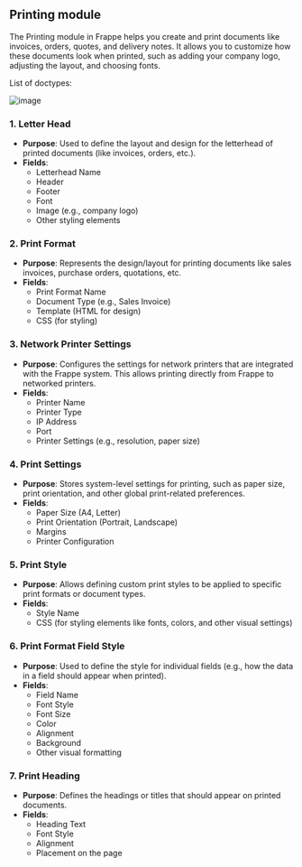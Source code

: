  ## Printing module 

 The Printing module in Frappe helps you create and print documents like invoices, orders, quotes, and delivery notes. It allows you to customize how these documents look when printed, such as adding your company logo, adjusting the layout, and choosing fonts.

List of doctypes:

![image](https://github.com/user-attachments/assets/73a2f9b2-1987-4f88-bc06-ef206d6c235f)



### 1. Letter Head
   - **Purpose**: Used to define the layout and design for the letterhead of printed documents (like invoices, orders, etc.).
   - **Fields**: 
     - Letterhead Name
     - Header
     - Footer
     - Font
     - Image (e.g., company logo)
     - Other styling elements

### 2. Print Format
   - **Purpose**: Represents the design/layout for printing documents like sales invoices, purchase orders, quotations, etc.
   - **Fields**: 
     - Print Format Name
     - Document Type (e.g., Sales Invoice)
     - Template (HTML for design)
     - CSS (for styling)
  

### 3. Network Printer Settings
   - **Purpose**: Configures the settings for network printers that are integrated with the Frappe system. This allows printing directly from Frappe to networked printers.
   - **Fields**: 
     - Printer Name
     - Printer Type
     - IP Address
     - Port
     - Printer Settings (e.g., resolution, paper size)

### 4. Print Settings
   - **Purpose**: Stores system-level settings for printing, such as paper size, print orientation, and other global print-related preferences.
   - **Fields**: 
     - Paper Size (A4, Letter)
     - Print Orientation (Portrait, Landscape)
     - Margins
     - Printer Configuration

### 5. Print Style
   - **Purpose**: Allows defining custom print styles to be applied to specific print formats or document types.
   - **Fields**: 
     - Style Name
     - CSS (for styling elements like fonts, colors, and other visual settings)

### 6. Print Format Field Style
   - **Purpose**: Used to define the style for individual fields (e.g., how the data in a field should appear when printed).
   - **Fields**: 
     - Field Name
     - Font Style
     - Font Size
     - Color
     - Alignment
     - Background
     - Other visual formatting

### 7. Print Heading
   - **Purpose**: Defines the headings or titles that should appear on printed documents.
   - **Fields**: 
     - Heading Text
     - Font Style
     - Alignment
     - Placement on the page
